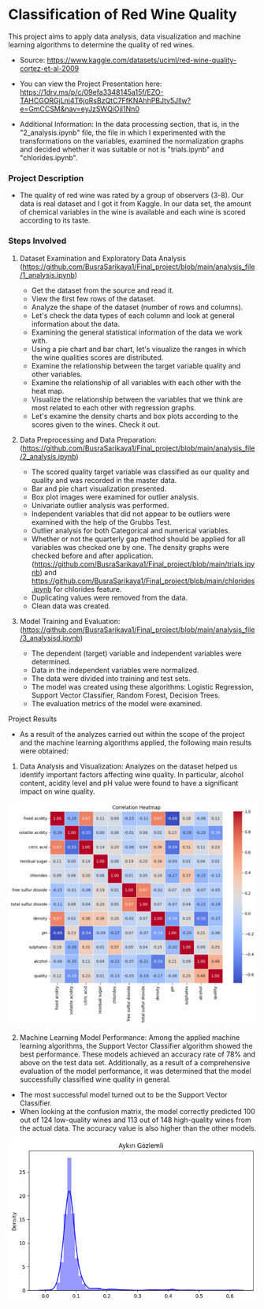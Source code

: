 # Classification of Red Wine Quality

This project aims to apply data analysis, data visualization and machine learning algorithms to determine the quality of red wines. 

- Source: https://www.kaggle.com/datasets/uciml/red-wine-quality-cortez-et-al-2009

- You can view the Project Presentation here: https://1drv.ms/p/c/09efa3348145a15f/EZO-TAHCGORGjLni4T6joRsBzQtC7FfKNAhhPBJtv5Jllw?e=GmCCSM&nav=eyJzSWQiOjI1Nn0
          
- Additional Information: In the data processing section, that is, in the "2_analysis.ipynb" file, the file in which I experimented with the transformations on the variables, examined the normalization graphs and decided whether it was suitable or not is "trials.ipynb" and "chlorides.ipynb".

### Project Description

- The quality of red wine was rated by a group of observers (3-8). Our data is real dataset and I got it from Kaggle. In our data set, the amount of chemical variables in the wine is available and each wine is scored according to its taste.

### Steps Involved
1. Dataset Examination and Exploratory Data Analysis (https://github.com/BusraSarikaya1/Final_project/blob/main/analysis_file/1_analysis.ipynb)
	 - Get the dataset from the source and read it.
     - View the first few rows of the dataset.
     - Analyze the shape of the dataset (number of rows and columns).
     - Let's check the data types of each column and look at general information about the data.
	 - Examining the general statistical information of the data we work with.
	 - Using a pie chart and bar chart, let's visualize the ranges in which the wine qualities scores are distributed.
	 - Examine the relationship between the target variable quality and other variables.
	 - Examine the relationship of all variables with each other with the heat map.
	 - Visualize the relationship between the variables that we think are most related to each other with regression graphs.
	 - Let's examine the density charts and box plots according to the scores given to the wines. Check it out.


2. Data Preprocessing and Data Preparation:(https://github.com/BusraSarikaya1/Final_project/blob/main/analysis_file/2_analysis.ipynb)
     - The scored quality target variable was classified as our quality and quality and was recorded in the master data.
	 - Bar and pie chart visualization presented.
	 - Box plot images were examined for outlier analysis.
	 - Univariate outlier analysis was performed.
	 - Independent variables that did not appear to be outliers were examined with the help of the Grubbs Test.
	 - Outlier analysis for both Categorical and numerical variables.
	 - Whether or not the quarterly gap method should be applied for all variables was checked one by one. The density graphs were checked before and after application.(https://github.com/BusraSarikaya1/Final_project/blob/main/trials.ipynb) and https://github.com/BusraSarikaya1/Final_project/blob/main/chlorides.ipynb for chlorides feature.
	 - Duplicating values were removed from the data.
	 - Clean data was created.


3. Model Training and Evaluation:(https://github.com/BusraSarikaya1/Final_project/blob/main/analysis_file/3_analysisd.ipynb)
     - The dependent (target) variable and independent variables were determined.
	 - Data in the independent variables were normalized.
	 - The data were divided into training and test sets.
	 - The model was created using these algorithms: Logistic Regression, Support Vector Classifier, Random Forest, Decision Trees.
	 - The evaluation metrics of the model were examined.

Project Results

- As a result of the analyzes carried out within the scope of the project and the machine learning algorithms applied, the following main results were obtained:

1) Data Analysis and Visualization: Analyzes on the dataset helped us identify important factors affecting wine quality. In particular, alcohol content, acidity level and pH value were found to have a significant impact on wine quality.

![alt text](image.png)

2) Machine Learning Model Performance: Among the applied machine learning algorithms, the Support Vector Classifier algorithm showed the best performance. These models achieved an accuracy rate of 78% and above on the test data set. Additionally, as a result of a comprehensive evaluation of the model performance, it was determined that the model successfully classified wine quality in general.
- The most successful model turned out to be the Support Vector Classifier.
- When looking at the confusion matrix, the model correctly predicted 100 out of 124 low-quality wines and 113 out of 148 high-quality wines from the actual data. The accuracy value is also higher than the other models.

![alt text](image-1.png)







